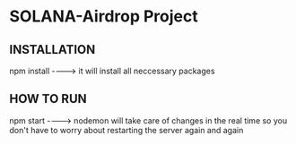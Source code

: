 # SOLANA-Airdrop Project

## INSTALLATION

npm install ----> it will install all neccessary packages

## HOW TO RUN
npm start   ----> nodemon will take care of changes in the real time
                  so you don't have to worry about restarting the server again and again
